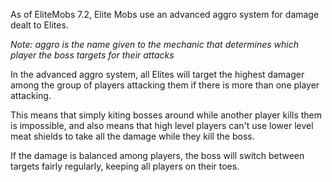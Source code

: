 As of EliteMobs 7.2, Elite Mobs use an advanced aggro system for damage dealt to Elites.

*Note: aggro is the name given to the mechanic that determines which player the boss targets for their attacks*

In the advanced aggro system, all Elites will target the highest damager among the group of players attacking them if there is more than one player attacking.

This means that simply kiting bosses around while another player kills them is impossible, and also means that high level players can't use lower level meat shields to take all the damage while they kill the boss.

If the damage is balanced among players, the boss will switch between targets fairly regularly, keeping all players on their toes.